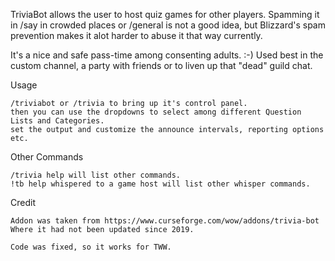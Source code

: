 TriviaBot allows the user to host quiz games for other players.
Spamming it in /say in crowded places or /general is not a good idea,
but Blizzard's spam prevention makes it alot harder to abuse it that way currently.

It's a nice and safe pass-time among consenting adults. :-)
Used best in the custom channel, a party with friends or to liven up that "dead" guild chat.


Usage

    /triviabot or /trivia to bring up it's control panel.
    then you can use the dropdowns to select among different Question Lists and Categories.
    set the output and customize the announce intervals, reporting options etc.

Other Commands

    /trivia help will list other commands.
    !tb help whispered to a game host will list other whisper commands.

Credit

    Addon was taken from https://www.curseforge.com/wow/addons/trivia-bot
    Where it had not been updated since 2019. 

    Code was fixed, so it works for TWW.
